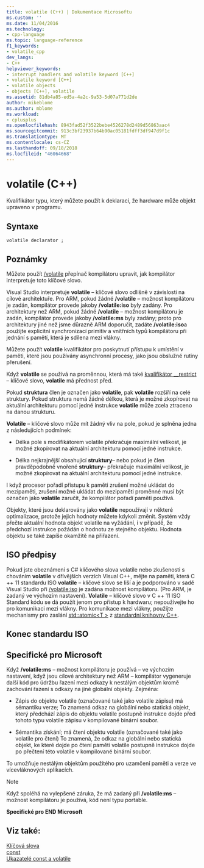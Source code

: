```yaml
---
title: volatile (C++) | Dokumentace Microsoftu
ms.custom: ''
ms.date: 11/04/2016
ms.technology:
- cpp-language
ms.topic: language-reference
f1_keywords:
- volatile_cpp
dev_langs:
- C++
helpviewer_keywords:
- interrupt handlers and volatile keyword [C++]
- volatile keyword [C++]
- volatile objects
- objects [C++], volatile
ms.assetid: 81db4a85-ed5a-4a2c-9a53-5d07a771d2de
author: mikeblome
ms.author: mblome
ms.workload:
- cplusplus
ms.openlocfilehash: 8943fad52f3522bebe4526278d2489d56863aac4
ms.sourcegitcommit: 913c3bf23937b64b90ac05181fdff3df947d9f1c
ms.translationtype: MT
ms.contentlocale: cs-CZ
ms.lasthandoff: 09/18/2018
ms.locfileid: "46064668"
---
```

# <a name="volatile-c"></a>volatile (C++)

Kvalifikátor typu, který můžete použít k deklaraci, že hardware může objekt upraveno v programu.

## <a name="syntax"></a>Syntaxe

```
volatile declarator ;
```

## <a name="remarks"></a>Poznámky

Můžete použít [/volatile](../build/reference/volatile-volatile-keyword-interpretation.md) přepínač kompilátoru upravit, jak kompilátor interpretuje toto klíčové slovo.

Visual Studio interpretuje **volatile** – klíčové slovo odlišně v závislosti na cílové architektuře. Pro ARM, pokud žádné **/volatile** – možnost kompilátoru je zadán, kompilátor provede jakoby **/volatile:iso** byly zadány. Pro architektury než ARM, pokud žádné **/volatile** – možnost kompilátoru je zadán, kompilátor provede jakoby **/volatile:ms** byly zadány; proto pro architektury jiné než jsme důrazně ARM doporučit, zadáte **/volatile:iso**a použijte explicitní synchronizací primitiv a vnitřních typů kompilátoru při jednání s pamětí, která je sdílena mezi vlákny.

Můžete použít **volatile** kvalifikátor pro poskytnutí přístupu k umístění v paměti, které jsou používány asynchronní procesy, jako jsou obslužné rutiny přerušení.

Když **volatile** se používá na proměnnou, která má také [kvalifikátor __restrict](../cpp/extension-restrict.md) – klíčové slovo, **volatile** má přednost před.

Pokud **struktura** člen je označen jako **volatile**, pak **volatile** rozšíří na celé struktury. Pokud struktura nemá žádné délkou, která je možné zkopírovat na aktuální architekturu pomocí jedné instrukce **volatile** může zcela ztraceno na danou strukturu.

**Volatile** – klíčové slovo může mít žádný vliv na pole, pokud je splněna jedna z následujících podmínek:

- Délka pole s modifikátorem volatile překračuje maximální velikost, je možné zkopírovat na aktuální architekturu pomocí jedné instrukce.

- Délka nejkrajnější obsahující **struktury**– nebo pokud je člen pravděpodobně vnořené **struktury**– překračuje maximální velikost, je možné zkopírovat na aktuální architekturu pomocí jedné instrukce.

I když procesor pořadí přístupu k paměti zrušení možné ukládat do mezipaměti, zrušení možné ukládat do mezipaměti proměnné musí být označen jako **volatile** zaručit, že kompilátor pořadí paměti používá.

Objekty, které jsou deklarovány jako **volatile** nepoužívají v některé optimalizace, protože jejich hodnoty můžete kdykoli změnit.  Systém vždy přečte aktuální hodnota objekt volatile na vyžádání, i v případě, že předchozí instrukce požádán o hodnotu ze stejného objektu.  Hodnota objektu se také zapíše okamžitě na přiřazení.

## <a name="iso-compliant"></a>ISO předpisy

Pokud jste obeznámeni s C# klíčového slova volatile nebo zkušenosti s chováním **volatile** v dřívějších verzích Visual C++, mějte na paměti, která C ++ 11 standardu ISO **volatile** – klíčové slovo se liší a je podporováno v sadě Visual Studio při [/volatile:iso](../build/reference/volatile-volatile-keyword-interpretation.md) je zadána možnost kompilátoru. (Pro ARM, je zadaný ve výchozím nastavení). **Volatile** – klíčové slovo v C ++ 11 ISO Standard kódu se dá použít jenom pro přístup k hardwaru; nepoužívejte ho pro komunikaci mezi vlákny. Pro komunikace mezi vlákny, použijte mechanismy pro zaslání [std::atomic\<T >](../standard-library/atomic.md) z [standardní knihovny C++](../standard-library/cpp-standard-library-reference.md).

## <a name="end-of-iso-compliant"></a>Konec standardu ISO

## <a name="microsoft-specific"></a>Specifické pro Microsoft

Když **/volatile:ms** – možnost kompilátoru je používá – ve výchozím nastavení, když jsou cílové architektury než ARM – kompilátor vygeneruje další kód pro údržbu řazení mezi odkazy k nestálým objektům kromě zachování řazení s odkazy na jiné globální objekty. Zejména:

- Zápis do objektu volatile (označované také jako volatile zápisu) má sémantiku verze; To znamená odkaz na globální nebo statická objekt, který předchází zápis do objektu volatile postupně instrukce dojde před tohoto typu volatile zápisu v kompilované binární soubor.

- Sémantika získání; má čtení objektu volatile (označované také jako volatile pro čtení) To znamená, že odkaz na globální nebo statická objekt, ke které dojde po čtení paměti volatile postupně instrukce dojde po přečtení této volatile v kompilované binární soubor.

To umožňuje nestálým objektům použitého pro uzamčení paměti a verze ve vícevláknových aplikacích.

> [!NOTE]
>  Když spoléhá na vylepšené záruka, že má zadaný při **/volatile:ms** – možnost kompilátoru je používá, kód není typu portable.

**Specifické pro END Microsoft**

## <a name="see-also"></a>Viz také:

[Klíčová slova](../cpp/keywords-cpp.md)<br/>
[const](../cpp/const-cpp.md)<br/>
[Ukazatelé const a volatile](../cpp/const-and-volatile-pointers.md)